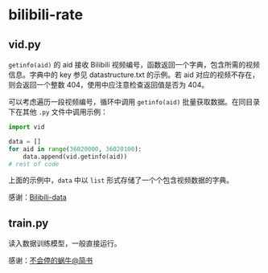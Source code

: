 # bilibili-rate

## vid.py
`getinfo(aid)` 的 aid 接收 Bilibili 视频编号，函数返回一个字典，包含所需的视频信息。字典中的 key 参见 datastructure.txt 的示例。若 aid 对应的视频不存在，则会返回一个整数 404，使用中应注意检查返回值是否为 404。

可以考虑遍历一段视频编号，循环中调用 `getinfo(aid)` 批量获取数据。在同目录下在其他 `.py` 文件中调用示例：

```python
import vid

data = []
for aid in range(36020000, 36020100):
    data.append(vid.getinfo(aid))
# rest of code
```

上面的示例中，`data` 中以 `list` 形式存储了一个个包含视频数据的字典。

感谢：[Bilibili-data](https://github.com/TimeCompass/bilibili-data)

## train.py

读入数据训练模型，一般直接运行。

感谢：[不会停的蜗牛@简书](https://www.jianshu.com/p/e112012a4b2d)

